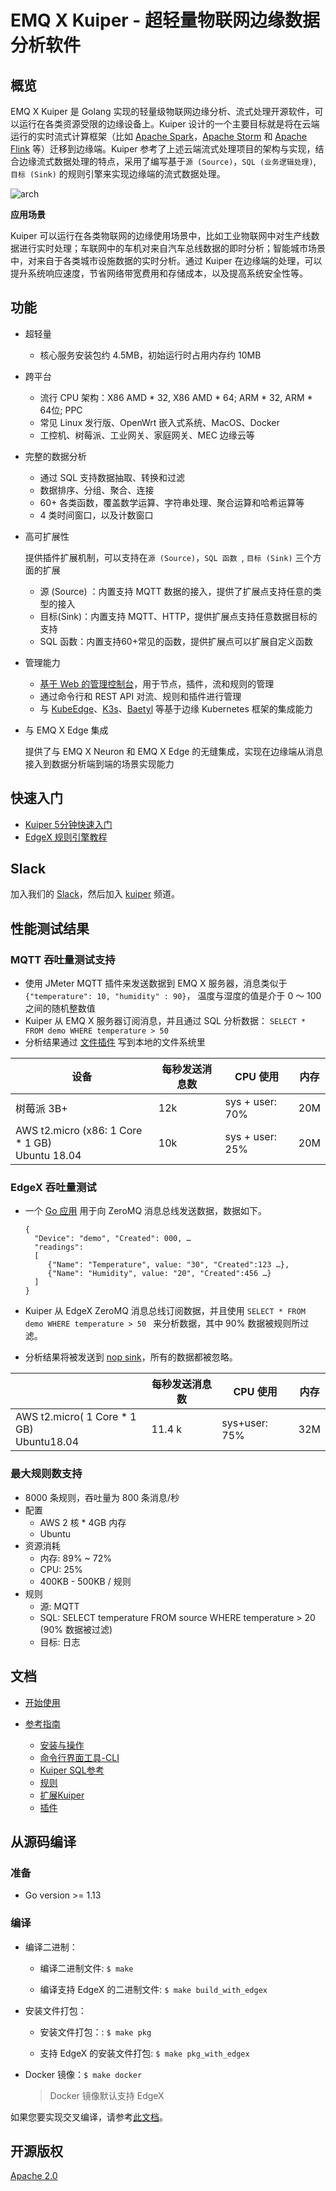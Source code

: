 # EMQ X Kuiper - 超轻量物联网边缘数据分析软件


## 概览

EMQ X Kuiper 是 Golang 实现的轻量级物联网边缘分析、流式处理开源软件，可以运行在各类资源受限的边缘设备上。Kuiper 设计的一个主要目标就是将在云端运行的实时流式计算框架（比如 [Apache Spark](https://spark.apache.org)，[Apache Storm](https://storm.apache.org) 和 [Apache Flink](https://flink.apache.org) 等）迁移到边缘端。Kuiper 参考了上述云端流式处理项目的架构与实现，结合边缘流式数据处理的特点，采用了编写基于``源 (Source)``，``SQL (业务逻辑处理)``, ``目标 (Sink)`` 的规则引擎来实现边缘端的流式数据处理。

![arch](./arch.png)

**应用场景**

Kuiper 可以运行在各类物联网的边缘使用场景中，比如工业物联网中对生产线数据进行实时处理；车联网中的车机对来自汽车总线数据的即时分析；智能城市场景中，对来自于各类城市设施数据的实时分析。通过 Kuiper 在边缘端的处理，可以提升系统响应速度，节省网络带宽费用和存储成本，以及提高系统安全性等。

## 功能

- 超轻量

  - 核心服务安装包约 4.5MB，初始运行时占用内存约 10MB

- 跨平台

  - 流行 CPU 架构：X86 AMD * 32, X86 AMD * 64; ARM * 32, ARM * 64位; PPC
  - 常见 Linux 发行版、OpenWrt 嵌入式系统、MacOS、Docker
  - 工控机、树莓派、工业网关、家庭网关、MEC 边缘云等

- 完整的数据分析

  - 通过 SQL 支持数据抽取、转换和过滤
  - 数据排序、分组、聚合、连接
  - 60+ 各类函数，覆盖数学运算、字符串处理、聚合运算和哈希运算等
  - 4 类时间窗口，以及计数窗口

- 高可扩展性

  提供插件扩展机制，可以支持在``源 (Source)``，``SQL 函数 ``, ``目标 (Sink)`` 三个方面的扩展

  - 源 (Source) ：内置支持 MQTT 数据的接入，提供了扩展点支持任意的类型的接入
  - 目标(Sink)：内置支持 MQTT、HTTP，提供扩展点支持任意数据目标的支持
  - SQL 函数：内置支持60+常见的函数，提供扩展点可以扩展自定义函数

- 管理能力
  - [基于 Web 的管理控制台](https://hub.docker.com/r/emqx/kuiper-manager)，用于节点，插件，流和规则的管理
  - 通过命令行和 REST API 对流、规则和插件进行管理
  - 与 [KubeEdge](https://github.com/kubeedge/kubeedge)、[K3s](https://github.com/rancher/k3s)、[Baetyl](https://github.com/baetyl/baetyl) 等基于边缘 Kubernetes 框架的集成能力

- 与 EMQ X Edge 集成

  提供了与 EMQ X Neuron 和 EMQ X Edge 的无缝集成，实现在边缘端从消息接入到数据分析端到端的场景实现能力

## 快速入门

- [Kuiper 5分钟快速入门](./quick_start_docker.md)
- [EdgeX 规则引擎教程](./edgex/edgex_rule_engine_tutorial.md)

## Slack
加入我们的 [Slack](https://join.slack.com/t/emqx/shared_invite/zt-7xrracuf-GGdbNB1pARtaZKvv6IfTvw)，然后加入 [kuiper](https://emqx.slack.com/archives/C0138SZP23Y) 频道。

## 性能测试结果

### MQTT 吞吐量测试支持

- 使用 JMeter MQTT 插件来发送数据到 EMQ X 服务器，消息类似于 ``{"temperature": 10, "humidity" : 90}``， 温度与湿度的值是介于 0 ～ 100 之间的随机整数值
- Kuiper 从 EMQ X 服务器订阅消息，并且通过 SQL 分析数据： ``SELECT * FROM demo WHERE temperature > 50 `` 
- 分析结果通过 [文件插件](./plugins/sinks/file.md) 写到本地的文件系统里

| 设备                                                 | 每秒发送消息数 | CPU 使用        | 内存 |
| ---------------------------------------------------- | -------------- | --------------- | ---- |
| 树莓派 3B+                                           | 12k            | sys + user: 70% | 20M  |
| AWS t2.micro (x86: 1 Core * 1 GB) <br />Ubuntu 18.04 | 10k            | sys + user: 25% | 20M  |

### EdgeX 吞吐量测试

- 一个 [Go 应用](fvt_scripts/edgex/benchmark/pub.go) 用于向 ZeroMQ 消息总线发送数据，数据如下。

  ```
  {
    "Device": "demo", "Created": 000, …
    "readings": 
    [
       {"Name": "Temperature", value: "30", "Created":123 …},
       {"Name": "Humidity", value: "20", "Created":456 …}
    ]
  }
  ```

- Kuiper 从 EdgeX ZeroMQ 消息总线订阅数据，并且使用 ``SELECT * FROM demo WHERE temperature > 50 `` 来分析数据，其中 90% 数据被规则所过滤。

- 分析结果将被发送到 [nop sink](./rules/sinks/nop.md)，所有的数据都被忽略。

|                                                | 每秒发送消息数 | CPU 使用      | 内存 |
| ---------------------------------------------- | -------------- | ------------- | ---- |
| AWS t2.micro( 1 Core * 1 GB) <br />Ubuntu18.04 | 11.4 k         | sys+user: 75% | 32M  |

### 最大规则数支持

- 8000 条规则，吞吐量为 800 条消息/秒
- 配置
  - AWS 2 核 * 4GB 内存 
  - Ubuntu
- 资源消耗
  - 内存: 89% ~ 72%
  - CPU: 25%
  - 400KB - 500KB / 规则
- 规则
  - 源: MQTT
  - SQL: SELECT temperature FROM source WHERE temperature > 20 (90% 数据被过滤) 
  - 目标: 日志

## 文档

- [开始使用](./getting_started.md) 

- [参考指南](./reference.md)
  - [安装与操作](./operation/overview.md)
  - [命令行界面工具-CLI](./cli/overview.md)
  - [Kuiper SQL参考](./sqls/overview.md)
  - [规则](./rules/overview.md)
  - [扩展Kuiper](./extension/overview.md)
  - [插件](./plugins/overview.md)

## 从源码编译

### 准备

+ Go version >= 1.13

### 编译

+ 编译二进制：

  - 编译二进制文件: `$ make`

  - 编译支持 EdgeX 的二进制文件: `$ make build_with_edgex`

+ 安装文件打包：

  - 安装文件打包：: `$ make pkg`

  - 支持 EdgeX 的安装文件打包: `$ make pkg_with_edgex`

+ Docker 镜像：`$ make docker`

  > Docker 镜像默认支持 EdgeX


如果您要实现交叉编译，请参考[此文档](./cross-compile.md)。

## 开源版权

[Apache 2.0](LICENSE)
